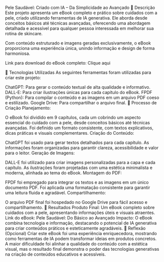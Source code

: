 Pele Saudável: Criado com IA – Da Simplicidade ao Avançado
📒 Descrição
Este projeto apresenta um eBook completo e prático sobre cuidados com a pele, criado utilizando ferramentas de IA generativa. Ele aborda desde conceitos básicos até técnicas avançadas, oferecendo uma abordagem detalhada e acessível para qualquer pessoa interessada em melhorar sua rotina de skincare.

Com conteúdo estruturado e imagens geradas exclusivamente, o eBook proporciona uma experiência única, unindo informação e design de forma harmoniosa.

Link para download do eBook completo: Clique aqui

🤖 Tecnologias Utilizadas
As seguintes ferramentas foram utilizadas para criar este projeto:

ChatGPT: Para gerar o conteúdo textual de alta qualidade e informativo.
DALL-E: Para criar ilustrações únicas para cada capítulo do eBook.
FPDF (Python): Para compilar o conteúdo e as imagens em um arquivo PDF coeso e estilizado.
Google Drive: Para compartilhar o arquivo final.
🧐 Processo de Criação
Planejamento:

O eBook foi dividido em 9 capítulos, cada um cobrindo um aspecto essencial do cuidado com a pele, desde conceitos básicos até técnicas avançadas.
Foi definido um formato consistente, com textos explicativos, dicas práticas e visuais complementares.
Criação do Conteúdo:

ChatGPT foi usado para gerar textos detalhados para cada capítulo.
As informações foram organizadas para garantir clareza, acessibilidade e valor para o leitor.
Geração de Imagens:

DALL-E foi utilizado para criar imagens personalizadas para a capa e cada capítulo.
As ilustrações foram projetadas com uma estética minimalista e moderna, alinhada ao tema do eBook.
Montagem do PDF:

FPDF foi empregado para integrar os textos e as imagens em um único documento PDF.
Foi aplicada uma formatação consistente para garantir uma leitura fluida e agradável.
Compartilhamento:

O arquivo PDF final foi hospedado no Google Drive para fácil acesso e compartilhamento.
🚀 Resultados
Produto Final: Um eBook completo sobre cuidados com a pele, apresentando informações úteis e visuais atraentes.
Link do eBook: Pele Saudável: Do Básico ao Avançado
Impacto: O eBook combina tecnologia e informação, destacando o potencial de IA generativa para criar conteúdos práticos e esteticamente agradáveis.
💭 Reflexão (Opcional)
Criar este eBook foi uma experiência enriquecedora, mostrando como ferramentas de IA podem transformar ideias em produtos concretos. A maior dificuldade foi alinhar a qualidade do conteúdo com a estética visual, mas o resultado final demonstra o poder das tecnologias generativas na criação de conteúdos educativos e acessíveis.
